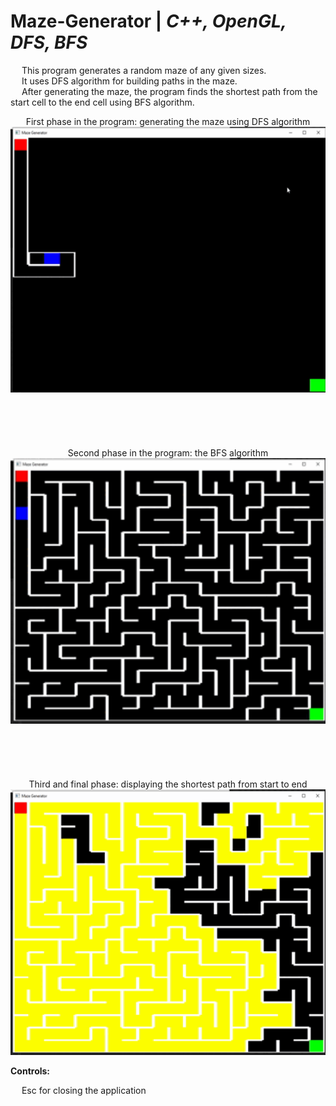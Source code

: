 # Maze-Generator | _C++, OpenGL, DFS, BFS_

&emsp; This program generates a random maze of any given sizes. <br/>
&emsp; It uses DFS algorithm for building paths in the maze. <br/>
&emsp; After generating the maze, the program finds the shortest path from the start cell to the end cell using BFS algorithm. <br/>

<p align = "center">
  First phase in the program: generating the maze using DFS algorithm <br/>
  <img width="505" height="425" src="https://github.com/Razvan48/Maze-Generator/blob/main/Demo/Maze Generator Demo0.gif"> <br/>
  <br/> <br/> <br/> <br/> <br/>
  Second phase in the program: the BFS algorithm <br/>
  <img width="505" height="425" src="https://github.com/Razvan48/Maze-Generator/blob/main/Demo/Maze Generator Demo1.gif"> <br/>
  <br/> <br/> <br/> <br/> <br/>
  Third and final phase: displaying the shortest path from start to end <br/>
  <img width="505" height="425" src="https://github.com/Razvan48/Maze-Generator/blob/main/Demo/Maze Generator Demo2.gif"> <br/>
</p>

**Controls:** <br/>

&emsp; Esc for closing the application <br/>



